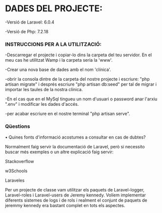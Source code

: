 <h1>DADES DEL PROJECTE:</h1>
<p>-Versió de Laravel: 6.0.4</p>
<p>-Versió de Php: 7.2.18</p>

<h3>INSTRUCCIONS PER A LA UTILITZACIÓ:</h3>

<p>-Descarregar el projecte i copiar-lo dins la carpeta del teu servidor. En el meu cas he utilitzat Wamp i la carpeta seria la 'www'.</p>
<p>-Crear una nova base de dades amb el nom 'clínica'.</p>
<p>-obrir la consola dintre de la carpeta del nostre projecte i escriure: "php artisan migrate" i després escriure "php artisan db:seed" per tal de migrar i importar les taules de la nostra clínica.</p>
	<p>-En el cas que en el MySql tingueu un nom d'usuari o password anar l'arxiu ".env" i modificar les dades d'accés.</p>
<p>-per acabar escriure en el nostre terminal "php artisan serve".</p>

<h3>Qüestions</h3>
<p>• Quines fonts d'informació acostumes a consultar en cas de dubtes?</p>
<p>Normalment faig servir la documentació de Laravel, però si necessito buscar més exemples o un altre explicació faig servir: </p>
<p>Stackoverflow</p>
<p>w3Schools</p>
<p>Laraveles</p>
<p>Per un projecte de classe vam utilitzar els paquets de Laravel-logger, Laravel-roles i Laravel-users de Jeremy kennedy. Volíem implementar diferents sistemes de logs i de rols i realment el conjunt de paquets de jeremmy kennedy era bastant complet en tots els aspectes.</p>
